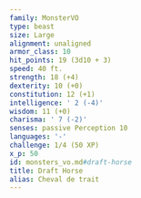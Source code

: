 ```yaml
---
family: MonsterVO
type: beast
size: Large
alignment: unaligned
armor_class: 10
hit_points: 19 (3d10 + 3)
speed: 40 ft.
strength: 18 (+4)
dexterity: 10 (+0)
constitution: 12 (+1)
intelligence: ' 2 (-4)'
wisdom: 11 (+0)
charisma: ' 7 (-2)'
senses: passive Perception 10
languages: '-'
challenge: 1/4 (50 XP)
x_p: 50
id: monsters_vo.md#draft-horse
title: Draft Horse
alias: Cheval de trait
---
```


